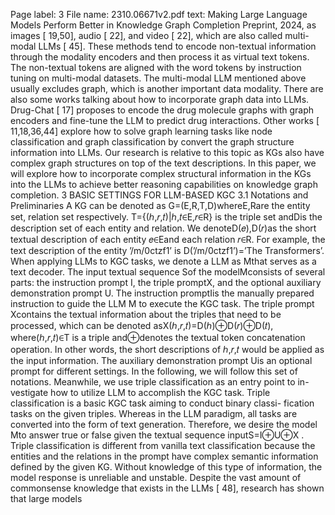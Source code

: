 Page label: 3
File name: 2310.06671v2.pdf
text:
Making Large Language Models Perform Better in
Knowledge Graph Completion Preprint, 2024,
as images [ 19,50], audio [ 22], and video [ 22], which are also called
multi-modal LLMs [ 45]. These methods tend to encode non-textual
information through the modality encoders and then process it as
virtual text tokens. The non-textual tokens are aligned with the
word tokens by instruction tuning on multi-modal datasets.
The multi-modal LLM mentioned above usually excludes graph,
which is another important data modality. There are also some
works talking about how to incorporate graph data into LLMs.
Drug-Chat [ 17] proposes to encode the drug molecule graphs with
graph encoders and fine-tune the LLM to predict drug interactions.
Other works [ 11,18,36,44] explore how to solve graph learning
tasks like node classification and graph classification by convert
the graph structure information into LLMs.
Our research is relative to this topic as KGs also have complex
graph structures on top of the text descriptions. In this paper, we
will explore how to incorporate complex structural information in
the KGs into the LLMs to achieve better reasoning capabilities on
knowledge graph completion.
3 BASIC SETTINGS FOR LLM-BASED KGC
3.1 Notations and Preliminaries
A KG can be denoted as G=(E,R,T,D)whereE,Rare the entity
set, relation set respectively. T={(ℎ,𝑟,𝑡)|ℎ,𝑡∈E,𝑟∈R} is the
triple set andDis the description set of each entity and relation. We
denoteD(𝑒),D(𝑟)as the short textual description of each entity
𝑒∈Eand each relation 𝑟∈R. For example, the text description of
the entity ’/m/0ctzf1’ is D(’/m/0ctzf1’)=’The Transformers’. When
applying LLMs to KGC tasks, we denote a LLM as Mthat serves as a
text decoder. The input textual sequence Sof the modelMconsists
of several parts: the instruction prompt I, the triple promptX, and
the optional auxiliary demonstration prompt U. The instruction
promptIis the manually prepared instruction to guide the LLM M
to execute the KGC task. The triple prompt Xcontains the textual
information about the triples that need to be processed, which can
be denoted asX(ℎ,𝑟,𝑡)=D(ℎ)⊕D(𝑟)⊕D(𝑡), where(ℎ,𝑟,𝑡)∈T
is a triple and⊕denotes the textual token concatenation operation.
In other words, the short descriptions of ℎ,𝑟,𝑡 would be applied as
the input information. The auxiliary demonstration prompt Uis
an optional prompt for different settings. In the following, we will
follow this set of notations.
Meanwhile, we use triple classification as an entry point to in-
vestigate how to utilize LLM to accomplish the KGC task. Triple
classification is a basic KGC task aiming to conduct binary classi-
fication tasks on the given triples. Whereas in the LLM paradigm,
all tasks are converted into the form of text generation. Therefore,
we desire the model Mto answer true or false given the textual
sequence inputS=I⊕U⊕X .
Triple classification is different from vanilla text classification
because the entities and the relations in the prompt have complex
semantic information defined by the given KG. Without knowledge
of this type of information, the model response is unreliable and
unstable. Despite the vast amount of commonsense knowledge
that exists in the LLMs [ 48], research has shown that large models